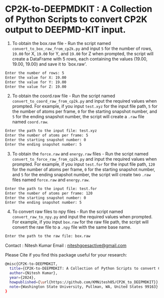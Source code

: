 # CP2K-to-DEEPMDKIT : A Collection of Python Scripts to convert CP2K output to DEEPMD-KIT input. 


1. To obtain the box.raw file -
   Run the script named `convert_to_box_raw_from_cp2k.py` and input `5` for the number of rows, `19.00` for X, `19.00` for Y, and `19.00` for Z when prompted, the script will create a DataFrame with 5 rows, each containing the values (19.00, 19.00, 19.00) and save it to `box.raw'.

```sh
Enter the number of rows: 5
Enter the value for X: 19.00
Enter the value for Y: 19.00
Enter the value for Z: 19.00
```

2. To obtain the coord.raw file -
   Run the script named `convert_to_coord_raw_from_cp2k.py` and input the required values when prompted. For example, if you input `test.xyz` for the input file path, `5` for the number of atoms per frame, `0` for the starting snapshot number, and `5` for the ending snapshot number, the script will create a `.raw` file named `coord.raw`.

```sh
Enter the path to the input file: test.xyz
Enter the number of atoms per frame: 5
Enter the starting snapshot number: 0
Enter the ending snapshot number: 5
```
   
3. To obtain the `force.raw` and `energy.raw` files -
   Run the script named `convert_to_force_raw_from_cp2k.py` and input the required values when prompted. For example, if you input `test.for` for the input file path, `120` for the number of atoms per frame, `0` for the starting snapshot number, and `5` for the ending snapshot number, the script will create two `.raw` files named `force.raw` and `energy.raw`.

```sh
Enter the path to the input file: test.for
Enter the number of atoms per frame: 120
Enter the starting snapshot number: 0
Enter the ending snapshot number: 5
```

4. To convert raw files to npy files -
   Run the script named `convert_raw_to_npy.py` and input the required values when prompted. For example, if you input `box.raw` for the raw file path, the script will convert the raw file to a `.npy` file with the same base name.

```sh
Enter the path to the raw file: box.raw
```

Contact : Nitesh Kumar 
Email : niteshgoesactive@gmail.com

Please Cite if you find this package useful for your research: 

```sh
@misc{CP2K-to-DEEPMDKIT,
  title={CP2K-to-DEEPMDKIT: A Collection of Python Scripts to convert CP2K output to DEEPMD-KIT input},
  author={Nitesh Kumar},
  year={2024},
  howpublished={\url{https://github.com/KMNitesh05/CP2K_to_DEEPMDKIT}},
  note={Washington State University, Pullman, WA, United States 99163}
}

```


